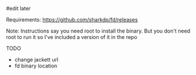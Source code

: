#edit later

Requirements:
https://github.com/sharkdp/fd/releases

Note: Instructions say you need root to install the binary. But you don't need root to run it so I've included a version of it in the repo










TODO
- change jackett url
- fd binary location